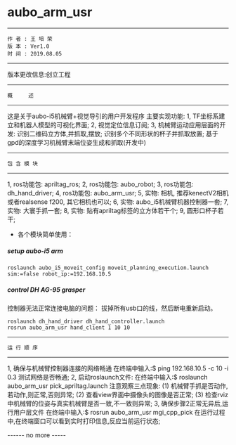 # aubo_arm_usr

-----------------------------------
    作 者 : 王 培 荣
    版 本 : Ver1.0
    时 间 : 2019.08.05
-----------------------------------
版本更改信息:创立工程


-----------------------------------
    概     述
-----------------------------------
这是关于aubo-i5机械臂+视觉导引的用户开发程序
主要实现功能:
1, TF坐标系建立和机器人模型的可视化界面;
2, 视觉定位信息订阅;
3, 机械臂运动应用层面的开发:
   识别二维码立方体,并抓取,摆放;
   识别多个不同形状的杯子并抓取放置;
   基于gpd的深度学习机械臂末端位姿生成和抓取(开发中)


------------------------------------
    包 含 模 块
------------------------------------
1, ros功能包: apriltag_ros;
2, ros功能包: aubo_robot;
3, ros功能包: dh_hand_driver;
4, ros功能包: aubo_arm_usr;
5, 实物: 相机, 推荐kenectV2相机 或者realsense f200, 其它相机也可以;
6, 实物: aubo_i5机械臂机器控制器一套;
7, 实物: 大寰手抓一套;
8, 实物: 贴有apriltag标签的立方体若干个;
9, 圆形口杯子若干;

- 各个模块简单使用： 
##### setup aubo-i5 arm

```
roslaunch aubo_i5_moveit_config moveit_planning_execution.launch sim:=false robot_ip:=192.168.10.5
``` 
##### control DH AG-95 grasper

控制器无法正常连接电脑的问题：
拔掉所有usb口的线，然后断电重新启动。

```
roslaunch dh_hand_driver dh_hand_controller.launch
rosrun aubo_arm_usr hand_client 1 10 10
```
 
------------------------------------
    运 行 顺 序
------------------------------------
1, 确保与机械臂控制器连接的网络畅通
   在终端中输入:$ ping 192.168.10.5 -c 10 -i 0.3
   测试网络是否畅通;
2, 启动roslaunch文件:
   在终端中输入:$ roslaunch aubo_arm_usr pick_apriltag.launch 
   注意观察三点现象:
   (1) 机械臂手抓是否动作,若动作,则正常,否则异常;
   (2) 查看view界面中摄像头的图像是否正常;
   (3) 检查rviz中机械臂的位姿与真实机械臂是否一致,不一致则异常;
3, 确保步骤2正常无异后,运行用户层文件
   在终端中输入:$ rosrun aubo_arm_usr mgi_cpp_pick 
   在运行过程中,在终端窗口可以看到实时打印信息,反应当前运行状态;



   ------ no more -----
 